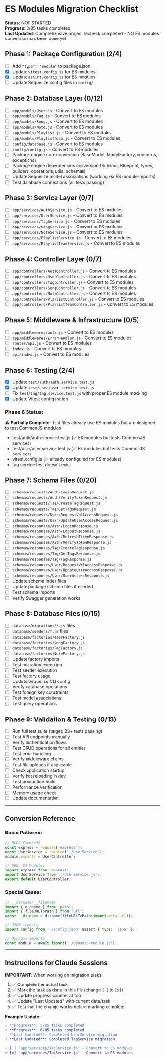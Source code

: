 # ES Modules Migration Checklist

**Status**: NOT STARTED  
**Progress**: 3/85 tasks completed  
**Last Updated**: Comprehensive project recheck completed - NO ES modules conversion has been done yet  

## Phase 1: Package Configuration (2/4) 
- [ ] Add `"type": "module"` to package.json
- [x] Update `vitest.config.js` for ES modules  
- [x] Update `eslint.config.js` for ES modules
- [ ] Update Sequelize config files in `config/`

## Phase 2: Database Layer (0/12)
- [ ] `app/models/User.js` - Convert to ES modules
- [ ] `app/models/Tag.js` - Convert to ES modules
- [ ] `app/models/Song.js` - Convert to ES modules  
- [ ] `app/models/Note.js` - Convert to ES modules
- [ ] `app/models/Playlist.js` - Convert to ES modules
- [ ] `app/models/PlaylistTeam.js` - Convert to ES modules
- [ ] `config/database.js` - Convert to ES modules
- [ ] `config/config.js` - Convert to ES modules
- [ ] Package engine core conversion (BaseModel, ModelFactory, concerns, exceptions)
- [ ] Package engine dependencies conversion (Schema, Blueprint, types, builders, operations, utils, schemas)  
- [ ] Update Sequelize model associations (working via ES module imports)
- [ ] Test database connections (all tests passing)

## Phase 3: Service Layer (0/7)
- [ ] `app/services/AuthService.js` - Convert to ES modules
- [ ] `app/services/UserService.js` - Convert to ES modules
- [ ] `app/services/TagService.js` - Convert to ES modules
- [ ] `app/services/SongService.js` - Convert to ES modules
- [ ] `app/services/NoteService.js` - Convert to ES modules
- [ ] `app/services/PlaylistService.js` - Convert to ES modules
- [ ] `app/services/PlaylistTeamService.js` - Convert to ES modules

## Phase 4: Controller Layer (0/7)
- [ ] `app/controllers/AuthController.js` - Convert to ES modules
- [ ] `app/controllers/UserController.js` - Convert to ES modules
- [ ] `app/controllers/TagController.js` - Convert to ES modules
- [ ] `app/controllers/SongController.js` - Convert to ES modules
- [ ] `app/controllers/NoteController.js` - Convert to ES modules
- [ ] `app/controllers/PlaylistController.js` - Convert to ES modules
- [ ] `app/controllers/PlaylistTeamController.js` - Convert to ES modules

## Phase 5: Middleware & Infrastructure (0/5)
- [ ] `app/middlewares/auth.js` - Convert to ES modules
- [ ] `app/middlewares/ErrorHandler.js` - Convert to ES modules
- [ ] `routes/api.js` - Convert to ES modules
- [ ] `index.js` - Convert to ES modules
- [ ] `api/index.js` - Convert to ES modules

## Phase 6: Testing (2/4)
- [x] Update `test/auth/auth.service.test.js`
- [x] Update `test/user/user.service.test.js`
- [ ] Fix `test/tag/tag.service.test.js` with proper ES module mocking
- [x] Update Vitest configuration

### Phase 6 Status:
⚠️ **Partially Complete**: Test files already use ES modules but are designed to test CommonJS modules
- test/auth/auth.service.test.js (✅ ES modules but tests CommonJS services)
- test/user/user.service.test.js (✅ ES modules but tests CommonJS services)
- vitest.config.js (✅ already configured for ES modules)
- tag service test doesn't exist

## Phase 7: Schema Files (0/20)
- [ ] `schemas/requests/Auth/LoginRequest.js`
- [ ] `schemas/requests/Auth/VerifyTokenRequest.js`
- [ ] `schemas/requests/Tag/CreateTagRequest.js`
- [ ] `schemas/requests/Tag/GetTagsRequest.js`
- [ ] `schemas/requests/User/RequestVolAccessRequest.js`
- [ ] `schemas/requests/User/UpdateUserAccessRequest.js`
- [ ] `schemas/responses/Auth/LoginResponse.js`
- [ ] `schemas/responses/Auth/LogoutResponse.js`
- [ ] `schemas/responses/Auth/RefreshTokenResponse.js`
- [ ] `schemas/responses/Auth/VerifyTokenResponse.js`
- [ ] `schemas/responses/Tag/CreateTagResponse.js`
- [ ] `schemas/responses/Tag/GetTagsResponse.js`
- [ ] `schemas/responses/Tag/TagResponse.js`
- [ ] `schemas/responses/User/RequestVolAccessResponse.js`
- [ ] `schemas/responses/User/UpdateUserAccessResponse.js`
- [ ] `schemas/responses/User/UserAccessResponse.js`
- [ ] Update schema index files
- [ ] Update package schema files if needed
- [ ] Test schema imports
- [ ] Verify Swagger generation works

## Phase 8: Database Files (0/15)
- [ ] `database/migrations/*.js` files
- [ ] `database/seeders/*.js` files  
- [ ] `database/factories/UserFactory.js`
- [ ] `database/factories/SongFactory.js`
- [ ] `database/factories/TagFactory.js`
- [ ] `database/factories/NoteFactory.js`
- [ ] Update factory imports
- [ ] Test migration execution
- [ ] Test seeder execution
- [ ] Test factory usage
- [ ] Update Sequelize CLI config
- [ ] Verify database operations
- [ ] Test foreign key constraints
- [ ] Test model associations
- [ ] Test query operations

## Phase 9: Validation & Testing (0/13)
- [ ] Run full test suite (target: 23+ tests passing)
- [ ] Test API endpoints manually
- [ ] Verify authentication flows
- [ ] Test CRUD operations for all entities
- [ ] Test error handling
- [ ] Verify middleware chains
- [ ] Test file uploads if applicable
- [ ] Check application startup
- [ ] Verify hot reloading in dev
- [ ] Test production build
- [ ] Performance verification
- [ ] Memory usage check
- [ ] Update documentation

---

## Conversion Reference

### Basic Patterns:
```javascript
// OLD: CommonJS
const express = require('express');
const UserService = require('./UserService');
module.exports = UserController;

// NEW: ES Modules
import express from 'express';
import UserService from './UserService.js';
export default UserController;
```

### Special Cases:
```javascript
// __dirname/__filename
import { dirname } from 'path';
import { fileURLToPath } from 'url';
const __dirname = dirname(fileURLToPath(import.meta.url));

// JSON imports  
import config from './config.json' assert { type: 'json' };

// Dynamic imports
const module = await import('./dynamic-module.js');
```

---

## Instructions for Claude Sessions

**IMPORTANT**: When working on migration tasks:
1. ✅ Complete the actual task
2. ✅ Mark the task as done in this file (change `[ ]` to `[x]`)
3. ✅ Update progress counter at top 
4. ✅ Update "Last Updated" with current date/task
5. ✅ Test that the change works before marking complete

**Example Update**:
```diff
- **Progress**: 5/85 tasks completed
+ **Progress**: 6/85 tasks completed  
- **Last Updated**: Completed UserService migration
+ **Last Updated**: Completed TagService migration

- [ ] `app/services/TagService.js` - Convert to ES modules
+ [x] `app/services/TagService.js` - Convert to ES modules
```
